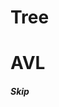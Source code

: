 # Tree #######################################################
# AVL ########################################################

##### Skip

